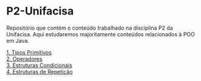 # P2-Unifacisa
Repositório que contém o conteúdo trabalhado na disciplina P2 da Unifacisa. Aqui estudaremos majoritamente conteúdos relacionados à POO em Java.

[1. Tipos Primitivos](../master/TiposPrimitivos.md) </br>
[2. Operadores](../master/Operadores.md) </br>
[3. Estruturas Condicionais](../master/EstruturasCondicionais.md) </br>
[4. Estruturas de Repetição](../master/EstruturasDeRepeticao.md) </br>
